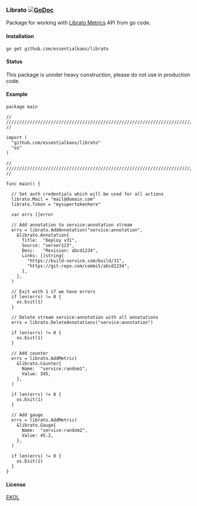 ### Librato [![GoDoc](https://godoc.org/github.com/essentialkaos/librato?status.svg)](https://godoc.org/github.com/essentialkaos/librato)

Package for working with [Librato Metrics](https://www.librato.com) API from go code.

#### Installation

````
go get github.com/essentialkaos/librato
````

#### Status

This package is unnder heavy construction, please do not use in production code.

#### Example

    package main

    // ////////////////////////////////////////////////////////////////////////////////// //

    import (
      "github.com/essentialkaos/librato"
      "os"
    )

    // ////////////////////////////////////////////////////////////////////////////////// //

    func main() {

      // Set auth credentials which will be used for all actions
      librato.Mail = "mail@domain.com"
      librato.Token = "mysupertokenhere"

      var errs []error

      // Add annotation to service:annotation stream
      errs = librato.AddAnnotation("service:annotation",
        &librato.Annotation{
          Title:  "Deploy v31",
          Source: "server123",
          Desc:   "Revision: abcd1234",
          Links: []string{
            "https://build-service.com/build/31",
            "https://git-repo.com/commit/abcd1234",
          },
        },
      )

      // Exit with 1 if we have errors
      if len(errs) != 0 {
        os.Exit(1)
      }

      // Delete stream service:annotation with all annotations
      errs = librato.DeleteAnnotations("service:annotation")

      if len(errs) != 0 {
        os.Exit(1)
      }

      // Add counter
      errs = librato.AddMetric(
        &librato.Counter{
          Name:  "service:random1",
          Value: 345,
        },
      )

      if len(errs) != 0 {
        os.Exit(1)
      }

      // Add gauge
      errs = librato.AddMetric(
        &librato.Gauge{
          Name:  "service:random2",
          Value: 45.2,
        },
      )

      if len(errs) != 0 {
        os.Exit(1)
      }
    }

#### License

[EKOL](https://essentialkaos.com/ekol)
